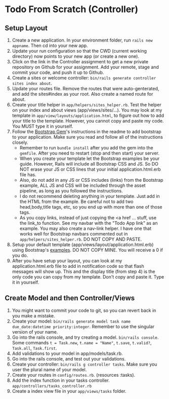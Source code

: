 # Todo From Scratch (Controller)

## Setup Layout

1. Create a new application. In your environment folder, run `rails new appname`. Then cd into your new app.
2. Update your run configuration so that the CWD (current working directory) now points to your new app (or create a new one).
2. Click on the link in the Controller assignment to get a new private repository on Github for your assignment. Add your remote, stage and commit your code, and push it up to Github.
3. Create a sites or welcome controller: `bin/rails generate controller sites index about`.
4. Update your routes file. Remove the routes that were auto-genterated, and add the sites#index as your root. Also create a named route for about.
5. Create your title helper in `app/helpers/sites_helper.rb`. Test the helper on your index and about views (app/views/sites/...). You may look at my template in `app/view/layouts/application.html`, to figure out how to add your title to the template. However, you cannot copy and paste my code. You MUST type it in yourself.
5. Follow the [Bootstrap Gem](https://github.com/twbs/bootstrap-rubygem)'s instructions in the readme to add bootstrap to your application. Make sure you read and follow all of the instructions closely.
   * Remember to run `bundle install` after you add the gem into the `gemfile`. After you need to restart (stop and then start) your server.
   * When you create your template let the Bootstrap examples be your guide. However, Rails will include all Bootstrap CSS and JS. So DO NOT erase your JS or CSS lines that your initial application.html.erb file has. 
   * Also, do not add in any JS or CSS includes (links) from the Bootstrap example, ALL JS and CSS will be included through the asset pipeline, as long as you followed the instructions.
   * I do not recommend deleting anything in your template. Just add in the HTML from the example. Be careful not to add two head,body,title tags, etc, so you end up with more than one of those tags.
   * As you copy links, instead of just copying the <a href ... stuff, use the link\_to function. See my navbar with the "Todo App link" as an example. You may also create a nav-link helper. I have one that works well for Bootstrap navbars commented out in `app/helpers/sites_helper.rb`. DO NOT COPY AND PASTE.
6. Setup your default template (app/views/layout/application.html.erb) using Bootstrap's [examples](http://getbootstrap.com/docs/4.0/examples/). DO NOT COPY MINE. You will receive a 0 if you do.
7. After you have setup your layout, you can look at my application.html.erb file to add in notification code so that flash messages will show up. This and the display title (from step 4) is the only code you can copy from my template. Don't copy and paste it. Type it in yourself.

## Create Model and then Controller/Views

1. You might want to commit your code to git, so you can revert back in you make a mistake.
2. Create your model: `bin/rails generate model task name due_date:datetime priority:integer`. Remember to use the singular version of your name.
3. Go into the rails console, and try creating a model. `bin/rails console`. Some commands `t = Task.new`, `t.name = "Name"`, `t.save`, `t.valid?`, `Task.all`, `Task.first`.
4. Add validations to your model in app/models/task.rb.
5. Go into the rails console, and test out your validations.
6. Create your controller: `bin/rails g controller tasks`. Make sure you user the plural name of your model.
7. Create your routes in `config/routes.rb`. (resources :tasks).
8. Add the index function in your tasks controller. `app/controllers/tasks_controller.rb`
9. Create a index view file in your `app/views/tasks` folder.